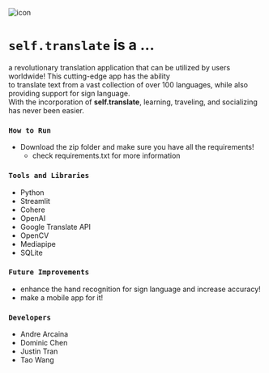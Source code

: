 ![icon](https://github.com/andrearcaina/Self-Translate/blob/main/frontend/imgs/favicon.ico)

# ```self.translate``` is a ...
a revolutionary translation application that can be utilized by users worldwide! This cutting-edge app has the ability\
to translate text from a vast collection of over 100 languages, while also providing support for sign language.\
With the incorporation of **self.translate**, learning, traveling, and socializing has never been easier.

### ```How to Run``` ###
- Download the zip folder and make sure you have all the requirements!
  - check requirements.txt for more information

### ```Tools and Libraries``` ###
- Python
- Streamlit
- Cohere
- OpenAI
- Google Translate API
- OpenCV
- Mediapipe
- SQLite


### ```Future Improvements```
- enhance the hand recognition for sign language and increase accuracy!
- make a mobile app for it!

### ```Developers``` ###
- Andre Arcaina
- Dominic Chen
- Justin Tran
- Tao Wang
